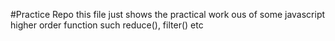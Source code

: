 #Practice Repo
this file just shows the practical work ous of some javascript higher order function such reduce(), filter() etc